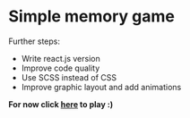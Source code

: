 # Simple memory game

Further steps:

* Write react.js version
* Improve code quality
* Use SCSS instead of CSS
* Improve graphic layout and add animations

**For now click [here](https://pnowic.github.io/Simple-memory-game/) to play :)** 

